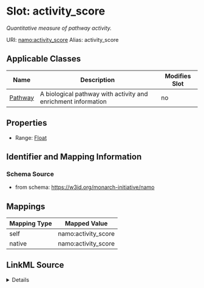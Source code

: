 

# Slot: activity_score 


_Quantitative measure of pathway activity._





URI: [namo:activity_score](https://w3id.org/monarch-initiative/namo/activity_score)
Alias: activity_score

<!-- no inheritance hierarchy -->





## Applicable Classes

| Name | Description | Modifies Slot |
| --- | --- | --- |
| [Pathway](Pathway.md) | A biological pathway with activity and enrichment information |  no  |






## Properties

* Range: [Float](Float.md)




## Identifier and Mapping Information






### Schema Source


* from schema: https://w3id.org/monarch-initiative/namo




## Mappings

| Mapping Type | Mapped Value |
| ---  | ---  |
| self | namo:activity_score |
| native | namo:activity_score |




## LinkML Source

<details>
```yaml
name: activity_score
description: Quantitative measure of pathway activity.
from_schema: https://w3id.org/monarch-initiative/namo
rank: 1000
alias: activity_score
owner: Pathway
domain_of:
- Pathway
range: float

```
</details>